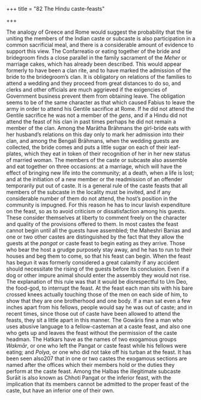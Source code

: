 +++
title = "82 The Hindu caste-feasts"

+++

The analogy of Greece and Rome would suggest the probability that the tie uniting the members of the Indian caste or subcaste is also participation in a common sacrificial meal, and there is a considerable amount of evidence to support this view. The Confarreatio or eating together of the bride and bridegroom finds a close parallel in the family sacrament of the *Meher* or marriage cakes, which has already been described. This would appear formerly to have been a clan rite, and to have marked the admission of the bride to the bridegroom’s clan. It is obligatory on relations of the families to attend a wedding and they proceed from great distances to do so, and clerks and other officials are much aggrieved if the exigencies of Government business prevent them from obtaining leave. The obligation seems to be of the same character as that which caused Fabius to leave the army in order to attend his Gentile sacrifice at Rome. If he did not attend the Gentile sacrifice he was not a member of the *gens*, and if a Hindu did not attend the feast of his clan in past times perhaps he did not remain a member of the clan. Among the Marātha Brāhmans the girl-bride eats with her husband’s relations on this day only to mark her admission into their clan, and among the Bengali Brāhmans, when the wedding guests are collected, the bride comes and puts a little sugar on each of their leaf-plates, which they eat in token of their recognition of her in her new status of married woman. The members of the caste or subcaste also assemble and eat together on three occasions: at a marriage, which will have the effect of bringing new life into the community; at a death, when a life is lost; and at the initiation of a new member or the readmission of an offender temporarily put out of caste. It is a general rule of the caste feasts that all members of the subcaste in the locality must be invited, and if any considerable number of them do not attend, the host’s position in the community is impugned. For this reason he has to incur lavish expenditure on the feast, so as to avoid criticism or dissatisfaction among his guests. These consider themselves at liberty to comment freely on the character and quality of the provisions offered to them. In most castes the feast cannot begin until all the guests have assembled; the Maheshri Banias and one or two other castes are distinguished by the fact that they allow the guests at the *pangat* or caste feast to begin eating as they arrive. Those who bear the host a grudge purposely stay away, and he has to run to their houses and beg them to come, so that his feast can begin. When the feast has begun it was formerly considered a great calamity if any accident should necessitate the rising of the guests before its conclusion. Even if a dog or other impure animal should enter the assembly they would not rise. The explanation of this rule was that it would be disrespectful to Um Deo, the food-god, to interrupt the feast. At the feast each man sits with his bare crossed knees actually touching those of the men on each side of him, to show that they are one brotherhood and one body. If a man sat even a few inches apart from his fellows, people would say he was out of caste; and in recent times, since those out of caste have been allowed to attend the feasts, they sit a little apart in this manner. The Gowāris fine a man who uses abusive language to a fellow-casteman at a caste feast, and also one who gets up and leaves the feast without the permission of the caste headman. The Hatkars have as the names of two exogamous groups *Wakmār*, or one who left the Pangat or caste feast while his fellows were eating; and *Polya*, or one who did not take off his turban at the feast. It has been seen also207 that in one or two castes the exogamous sections are named after the offices which their members hold or the duties they perform at the caste feast. Among the Halbas the illegitimate subcaste Surāit is also known as Chhoti Pangat or the inferior feast, with the implication that its members cannot be admitted to the proper feast of the caste, but have an inferior one of their own. 

